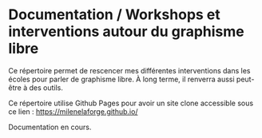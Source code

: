 # Documentation / Workshops et interventions autour du graphisme libre

Ce répertoire permet de rescencer mes différentes interventions dans les écoles pour parler de graphisme libre. 
À long terme, il renverra aussi peut-être à des outils.  

Ce répertoire utilise Github Pages pour avoir un site clone accessible sous ce lien : https://milenelaforge.github.io/
  
Documentation en cours. 

